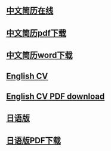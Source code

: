 
## [中文简历在线](chinese.resume.md)
## [中文简历pdf下载](chinese.resume.pdf)
## [中文简历word下载](chinese.resume.docx)
## [English CV](english.resume.md)
## [English CV PDF download](english.resume.pdf)



## [日语版](./japanese.resume.md)

## [日语版PDF下载](./japanese.resume.pdf)